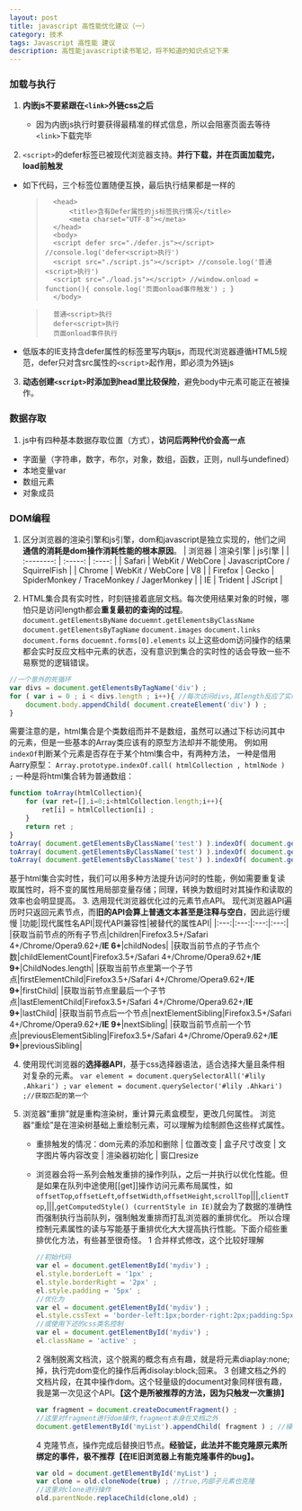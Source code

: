 ```yaml
---
layout: post
title: javascript 高性能优化建议（一）
category: 技术
tags: Javascript 高性能 建议
description: 高性能javascript读书笔记，将不知道的知识点记下来
---
```


### 加载与执行

1. **内嵌js不要紧跟在`<link>`外链css之后**
    * 因为内嵌js执行时要获得最精准的样式信息，所以会阻塞页面去等待`<link>`下载完毕

2. `<script>`的defer标签已被现代浏览器支持。**并行下载，并在页面加载完，load前触发**
  * 如下代码，三个标签位置随便互换，最后执行结果都是一样的
 
    >	    <head>
    >			<title>含有Defer属性的js标签执行情况</title>
    >			<meta charset="UTF-8"></meta>
    >		</head>
    >		<body>
    >	    <script defer src="./defer.js"></script> //console.log('defer<script>执行')
    >	    <script src="./script.js"></script> //console.log('普通<script>执行')
    >	    <script src="./load.js"></script> //window.onload = function(){ console.log('页面onload事件触发') ; }
    >	    </body>
    
    >		普通<script>执行
    >		defer<script>执行
    >	    页面onload事件执行
  
  * 低版本的IE支持含defer属性的标签里写内联js，而现代浏览器遵循HTML5规范，defer只对含src属性的`<script>`起作用，即必须为外链js

3. **动态创建`<script>`时添加到head里比较保险**，避免body中元素可能正在被操作。


### 数据存取

1. js中有四种基本数据存取位置（方式），**访问后两种代价会高一点**
  * 字面量（字符串，数字，布尔，对象，数组，函数，正则，null与undefined）
  * 本地变量var
  * 数组元素
  * 对象成员  

### DOM编程

1. 区分浏览器的渲染引擎和js引擎，dom和javascript是独立实现的，他们之间**通信的消耗是dom操作消耗性能的根本原因**。
| 浏览器        | 渲染引擎   |  js引擎  |
| :--------:   | :-----:  | :----:  |
| Safari     | WebKit / WebCore |   JavascriptCore / SquirrelFish     |
| Chrome        |   WebKit / WebCore   |   V8   |
| Firefox        |    Gecko    |  SpiderMonkey / TraceMonkey / JagerMonkey  |
| IE   |   Trident  |   JScript   |

2. HTML集合具有实时性，时刻链接着底层文档。每次使用结果对象的时候，哪怕只是访问length都会**重复最初的查询的过程**。
    `document.getElementsByName`
    `docuemnt.getElementsByClassName`
    `document.getElementsByTagName`
    `document.images`
    `document.links`
    `document.forms`
    `docuemnt.forms[0].elements`
以上这些dom访问操作的结果都会实时反应文档中元素的状态，没有意识到集合的实时性的话会导致一些不易察觉的逻辑错误。
```javascript
//一个意外的死循环
var divs = document.getElementsByTagName('div') ;
for ( var i = 0 ; i < divs.length ; i++){ //每次访问divs,其length反应了实时状态
    document.body.appendChild( document.createElement('div') ) ;
}
```
需要注意的是，html集合是个类数组而并不是数组，虽然可以通过下标访问其中的元素，但是一些基本的Array类应该有的原型方法却并不能使用。
例如用`indexOf`判断某个元素是否存在于某个html集合中，有两种方法，
一种是借用Aarry原型：
`Array.prototype.indexOf.call( htmlCollection , htmlNode ) ;`
一种是将html集合转为普通数组：
```javascript
function toArray(htmlCollection){
    for (var ret=[],i=0;i<htmlCollection.length;i++){
        ret[i] = htmlCollection[i] ;
    }
    return ret ;
}
toArray( document.getElementsByClassName('test') ).indexOf( document.getElementsByClassName('test')[0] ) ; // 0 
toArray( document.getElementsByClassName('test') ).indexOf( document.getElementsByClassName('test')[1] ) ; // 1
toArray( document.getElementsByClassName('test') ).indexOf( document.getElementsByClassName('test')[2] ) ; // 2 
```

基于html集合实时性，我们可以用多种方法提升访问时的性能，例如需要重复读取属性时，将不变的属性用局部变量存储；同理，转换为数组时对其操作和读取的效率也会明显提高。
3. 选用现代浏览器优化过的元素节点API。
现代浏览器API遍历时只返回元素节点，而**旧的API会算上普通文本甚至是注释与空白**，因此运行缓慢
|功能|现代属性名API|现代API兼容性|被替代的属性API|
|:---:|:---:|:---:|:---:|
|获取当前节点的所有子节点|children|Firefox3.5+/Safari 4+/Chrome/Opera9.62+/**IE 6+**|childNodes|
|获取当前节点的子节点个数|childElementCount|Firefox3.5+/Safari 4+/Chrome/Opera9.62+/**IE 9+**|ChildNodes.length|
|获取当前节点里第一个子节点|firstElementChild|Firefox3.5+/Safari 4+/Chrome/Opera9.62+/**IE 9+**|firstChild|
|获取当前节点里最后一个子节点|lastElementChild|Firefox3.5+/Safari 4+/Chrome/Opera9.62+/**IE 9+**|lastChild|
|获取当前节点后一个节点|nextElementSibling|Firefox3.5+/Safari 4+/Chrome/Opera9.62+/**IE 9+**|nextSibling|
|获取当前节点前一个节点|previousElementSibling|Firefox3.5+/Safari 4+/Chrome/Opera9.62+/**IE 9+**|previousSibling|

4. 使用现代浏览器的**选择器API**，基于css选择器语法，适合选择大量且条件相对复杂的元素。
`var element = document.querySelectorAll('#lily .Ahkari') ;`
`var element = document.querySelector('#lily .Ahkari') ;//获取匹配的第一个 `

5. 浏览器“重排”就是重构渲染树，重计算元素盒模型，更改几何属性。
浏览器“重绘”是在渲染树基础上重绘制元素，可以理解为绘制颜色这些样式属性。
    * 重排触发的情况：dom元素的添加和删除 | 位置改变 | 盒子尺寸改变 | 文字图片等内容改变 | 渲染器初始化 | 窗口resize
    * 浏览器会将一系列会触发重排的操作列队，之后一并执行以优化性能。但是如果在队列中途使用[[get]]操作访问元素布局属性，如`offsetTop`,`offsetLeft`,`offsetWidth`,`offsetHeight`,`scrollTop`|||,`clientTop`,|||,`getComputedStyle() (currentStyle in IE)`就会为了数据的准确性而强制执行当前队列，强制触发重排而打乱浏览器的重排优化。
所以合理控制元素属性的读与写能基于重排优化大大提高执行性能。下面介绍些重排优化方法，有些甚至很奇怪。
        1 合并样式修改，这个比较好理解
        ```javascript
        //初始代码
        var el = document.getElementById('mydiv') ;
        el.style.borderLeft = '1px' ;
        el.style.borderRight = '2px' ;
        el.style.padding = '5px' ;
        //优化为
        var el = document.getElementById('mydiv') ;
        el.style.cssText = 'border-left:1px;border-right:2px;padding:5px;' ;
        //或使用下述的css类名控制
        var el = document.getElementById('mydiv') ;
        el.className = 'active' ;
        ```
        
        2 强制脱离文档流，这个脱离的概念有点有趣，就是将元素diaplay:none;掉，执行完dom变化的操作后再disolay:block;回来。
        3 创建文档之外的文档片段，在其中操作dom。这个轻量级的document对象同样很有趣，我是第一次见这个API。**【这个是所被推荐的方法，因为只触发一次重排】**
        ```javascript
        var fragment = document.createDocumentFragment() ;
        //这里对fragment进行dom操作,fragment本身在文档之外
        document.getElementById('myList').appendChild( fragment ) ; //操作完之后将片段放回文档之中
        ```
        4 克隆节点，操作完成后替换旧节点。**经验证，此法并不能克隆原元素所绑定的事件，极不推荐【在IE旧浏览器上有能克隆事件的bug】。**
        ```javascript
        var old = document.getElementById('myList') ;
        var clone = old.cloneNode(true) ; //true,内部子元素也克隆
        //这里对clone进行操作
        old.parentNode.replaceChild(clone,old) ;
        ```